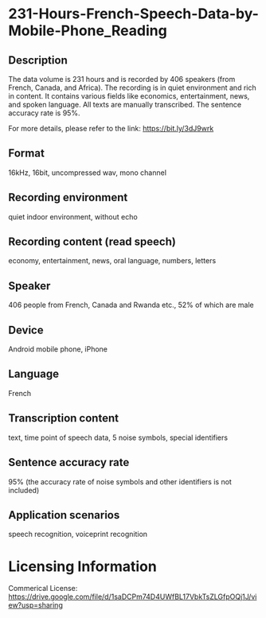 # 231-Hours-French-Speech-Data-by-Mobile-Phone_Reading


## Description
The data volume is 231 hours and is recorded by 406 speakers (from French, Canada, and Africa). The recording is in quiet environment and rich in content. It contains various fields like economics, entertainment, news, and spoken language. All texts are manually transcribed. The sentence accuracy rate is 95%.

For more details, please refer to the link: https://bit.ly/3dJ9wrk

## Format
16kHz, 16bit, uncompressed wav, mono channel

## Recording environment
quiet indoor environment, without echo

## Recording content (read speech)
economy, entertainment, news, oral language, numbers, letters

## Speaker
406 people from French, Canada and Rwanda etc., 52% of which are male

## Device
Android mobile phone, iPhone

## Language
French

## Transcription content
text, time point of speech data, 5 noise symbols, special identifiers

## Sentence accuracy rate
95% (the accuracy rate of noise symbols and other identifiers is not included)

## Application scenarios
speech recognition, voiceprint recognition

# Licensing Information
Commerical License: https://drive.google.com/file/d/1saDCPm74D4UWfBL17VbkTsZLGfpOQj1J/view?usp=sharing

